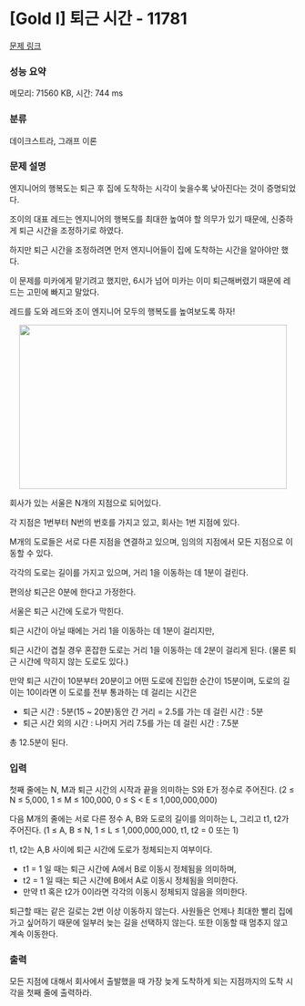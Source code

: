 # [Gold I] 퇴근 시간 - 11781 

[문제 링크](https://www.acmicpc.net/problem/11781) 

### 성능 요약

메모리: 71560 KB, 시간: 744 ms

### 분류

데이크스트라, 그래프 이론

### 문제 설명

<p>엔지니어의 행복도는 퇴근 후 집에 도착하는 시각이 늦을수록 낮아진다는 것이 증명되었다.</p>

<p>조이의 대표 레드는 엔지니어의 행복도를 최대한 높여야 할 의무가 있기 때문에, 신중하게 퇴근 시간을 조정하기로 하였다.</p>

<p>하지만 퇴근 시간을 조정하려면 먼저 엔지니어들이 집에 도착하는 시간을 알아야만 했다.</p>

<p>이 문제를 미카에게 맡기려고 했지만, 6시가 넘어 미카는 이미 퇴근해버렸기 때문에 레드는 고민에 빠지고 말았다.</p>

<p>레드를 도와 레드와 조이 엔지니어 모두의 행복도를 높여보도록 하자!</p>

<p style="text-align:center"><img alt="" src="https://onlinejudgeimages.s3-ap-northeast-1.amazonaws.com/problem/11781/1.png" style="height:288px; width:470px"></p>

<p>회사가 있는 서울은 N개의 지점으로 되어있다.</p>

<p>각 지점은 1번부터 N번의 번호를 가지고 있고, 회사는 1번 지점에 있다.</p>

<p>M개의 도로들은 서로 다른 지점을 연결하고 있으며, 임의의 지점에서 모든 지점으로 이동할 수 있다.</p>

<p>각각의 도로는 길이를 가지고 있으며, 거리 1을 이동하는 데 1분이 걸린다.</p>

<p>편의상 퇴근은 0분에 한다고 가정한다.</p>

<p>서울은 퇴근 시간에 도로가 막힌다.</p>

<p>퇴근 시간이 아닐 때에는 거리 1을 이동하는 데 1분이 걸리지만,</p>

<p>퇴근 시간이 겹칠 경우 혼잡한 도로는 거리 1을 이동하는 데 2분이 걸리게 된다. (물론 퇴근 시간에 막히지 않는 도로도 있다.)</p>

<p>만약 퇴근 시간이 10분부터 20분이고 어떤 도로에 진입한 순간이 15분이며, 도로의 길이는 10이라면 이 도로를 전부 통과하는 데 걸리는 시간은</p>

<ul>
	<li>퇴근 시간 : 5분(15 ~ 20분)동안 간 거리 = 2.5를 가는 데 걸린 시간 : 5분</li>
	<li>퇴근 시간 외의 시간 : 나머지 거리 7.5를 가는 데 걸린 시간 : 7.5분</li>
</ul>

<p>총 12.5분이 된다.</p>

### 입력 

 <p>첫째 줄에는 N, M과 퇴근 시간의 시작과 끝을 의미하는 S와 E가 정수로 주어진다. (2 ≤ N ≤ 5,000, 1 ≤ M ≤ 100,000, 0 ≤ S < E ≤ 1,000,000,000)</p>

<p>다음 M개의 줄에는 서로 다른 정수 A, B와 도로의 길이를 의미하는 L, 그리고 t1, t2가 주어진다. (1 ≤ A, B ≤ N, 1 ≤ L ≤ 1,000,000,000, t1, t2 = 0 또는 1)</p>

<p>t1, t2는 A,B 사이에 퇴근 시간에 도로가 정체되는지 여부이다.</p>

<ul>
	<li>t1 = 1 일 때는 퇴근 시간에 A에서 B로 이동시 정체됨을 의미하며,</li>
	<li>t2 = 1 일 때는 퇴근 시간에 B에서 A로 이동시 정체됨을 의미한다.</li>
	<li>만약 t1 혹은 t2가 0이라면 각각의 이동시 정체되지 않음을 의미한다.</li>
</ul>

<p>퇴근할 때는 같은 길로는 2번 이상 이동하지 않는다. 사원들은 언제나 최대한 빨리 집에 가고 싶어하기 때문에 일부러 늦는 길을 선택하지 않는다. 또한 이동할 때 멈추지 않고 계속 이동한다.</p>

### 출력 

 <p>모든 지점에 대해서 회사에서 출발했을 때 가장 늦게 도착하게 되는 지점까지의 도착 시각을 첫째 줄에 출력하라.</p>

